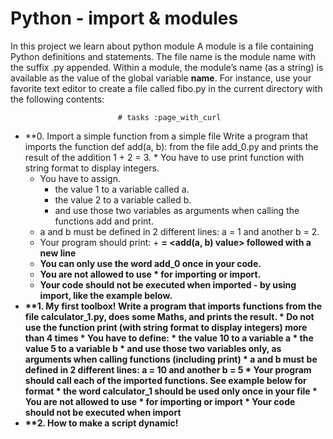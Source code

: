 # Python - import & modules
In this project we learn about python module
A module is a file containing Python definitions and statements. The file name is the module name with the suffix .py appended. Within a module, the module’s name (as a string) is available as the value of the global variable __name__. For instance, use your favorite text editor to create a file called fibo.py in the current directory with the following contents:

                            # tasks :page_with_curl

* **0. Import a simple function from a simple file
     Write a program that imports the function def add(a, b): from the file add_0.py and prints the result of the addition 1 + 2 = 3.
         * You have to use print function with string format to display integers.
	 * You have to assign.
	     * the value 1 to a variable called a.
	     * the value 2 to a variable called b.
	     * and use those two variables as arguments when calling the functions add and print.
	* a and b must be defined in 2 different lines: a = 1 and another b = 2.
	* Your program should print: <a value> + <b value> = <add(a, b) value> followed with a new line
	* You can only use the word add_0 once in your code.
	* You are not allowed to use * for importing or __import__.
	* Your code should not be executed when imported - by using __import__, like the example below.
* **1. My first toolbox!
    Write a program that imports functions from the file calculator_1.py, does some Maths, and prints the result.
    	    * Do not use the function print (with string format to display integers) more than 4 times
	    * You have to define:
	    	  * the value 10 to a variable a
	    	  * the value 5 to a variable b
	   	  * and use those two variables only, as arguments when calling functions (including print)
	    * a and b must be defined in 2 different lines: a = 10 and another b = 5
	    * Your program should call each of the imported functions. See example below for format
	    * the word calculator_1 should be used only once in your file
	    * You are not allowed to use * for importing or __import__
	    * Your code should not be executed when import
* **2. How to make a script dynamic!
